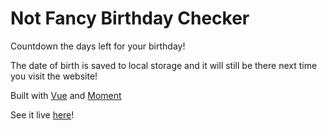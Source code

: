 # Not Fancy Birthday Checker

Countdown the days left for your birthday!

The date of birth is saved to local storage and it will still be there next time you visit the website!

Built with [Vue](https://github.com/vuejs/vue) and [Moment](https://github.com/moment/moment)

See it live [here](https://rafaelfran.co/not-fancy-birthday-checker)!
